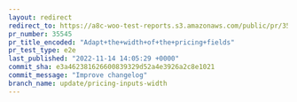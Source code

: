 ```yaml
---
layout: redirect
redirect_to: https://a8c-woo-test-reports.s3.amazonaws.com/public/pr/35545/e2e/index.html
pr_number: 35545
pr_title_encoded: "Adapt+the+width+of+the+pricing+fields"
pr_test_type: e2e
last_published: "2022-11-14 14:05:29 +0000"
commit_sha: e3a462381626600839329d52a4e3926a2c8e1021
commit_message: "Improve changelog"
branch_name: update/pricing-inputs-width
---
```

